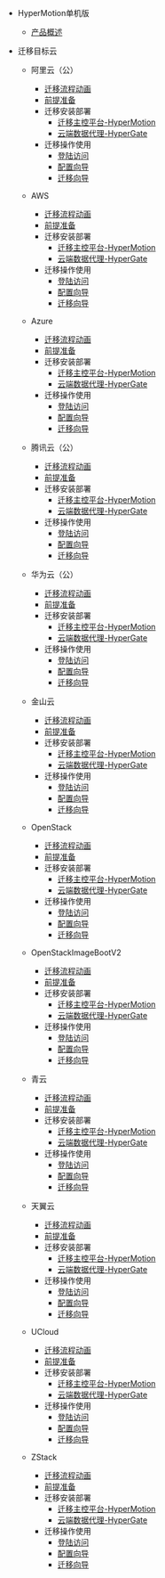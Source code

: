 * HyperMotion单机版
  * [产品概述](standalone/standalone.md)

* 迁移目标云

  * 阿里云（公）
    * [迁移流程动画](standalone/aliyun/migrpro.md)
    * [前提准备](standalone/aliyun/premise.md)
    * 迁移安装部署
	  * [迁移主控平台-HyperMotion](standalone/vmdeploy.md)
	  * [云端数据代理-HyperGate](standalone/aliyun/alideploy.md)
    * 迁移操作使用
	  * [登陆访问](standalone/login.md)
	  * [配置向导](standalone/aliyun/alioper.md)
	  * [迁移向导](standalone/migrawiz.md)
	  
  * AWS
    * [迁移流程动画](standalone/AWS/migrpro.md)
    * [前提准备](standalone/AWS/premise.md)
    * 迁移安装部署
	  * [迁移主控平台-HyperMotion](standalone/aws/vmdeploy.md)
	  * [云端数据代理-HyperGate](standalone/aws/awsdeploy.md)
    * 迁移操作使用
	  * [登陆访问](standalone/login.md)
	  * [配置向导](standalone/aws/awsoper.md)
	  * [迁移向导](standalone/migrawiz.md)
	  
  * Azure
    * [迁移流程动画](standalone/Azure/migrpro.md)
    * [前提准备](standalone/Azure/premise.md)
    * 迁移安装部署
	  * [迁移主控平台-HyperMotion](standalone/Azure/vmdeploy.md)
	  * [云端数据代理-HyperGate](standalone/Azure/Azuredeploy.md)
    * 迁移操作使用
	  * [登陆访问](standalone/login.md)
	  * [配置向导](standalone/Azure/Azureoper.md)
	  * [迁移向导](standalone/migrawiz.md)
	  
  * 腾讯云（公）
    * [迁移流程动画](standalone/Tencent/migrpro.md)
    * [前提准备](standalone/Tencent/premise.md)
    * 迁移安装部署
	  * [迁移主控平台-HyperMotion](standalone/Tencent/vmdeploy.md)
	  * [云端数据代理-HyperGate](standalone/Tencent/Tencentdeploy.md)
    * 迁移操作使用
	  * [登陆访问](standalone/login.md)
	  * [配置向导](standalone/Tencent/Tencentoper.md)
	  * [迁移向导](standalone/migrawiz.md)
	  
  * 华为云（公）
    * [迁移流程动画](standalone/TechWave/migrpro.md)
    * [前提准备](standalone/TechWave/premise.md)
    * 迁移安装部署
	  * [迁移主控平台-HyperMotion](standalone/TechWave/vmdeploy.md)
	  * [云端数据代理-HyperGate](standalone/TechWave/Techdeploy.md)
    * 迁移操作使用
	  * [登陆访问](standalone/login.md)
	  * [配置向导](standalone/TechWave/Techoper.md)
	  * [迁移向导](standalone/migrawiz.md)
	  
  * 金山云
    * [迁移流程动画](standalone/KingCLoud/migrpro.md)
    * [前提准备](standalone/KingCLoud/premise.md)
    * 迁移安装部署
	  * [迁移主控平台-HyperMotion](standalone/KingCLoud/vmdeploy.md)
	  * [云端数据代理-HyperGate](standalone/KingCLoud/kingdeploy.md)
    * 迁移操作使用
	  * [登陆访问](standalone/login.md)
	  * [配置向导](standalone/KingCLoud/kingoper.md)
	  * [迁移向导](standalone/migrawiz.md)
	  
  * OpenStack
    * [迁移流程动画](standalone/OpenStack/migrpro.md)
    * [前提准备](standalone/OpenStack/premise.md)
    * 迁移安装部署
	  * [迁移主控平台-HyperMotion](standalone/vmdeploy.md)
	  * [云端数据代理-HyperGate](standalone/OpenStack/opdeploy.md)
    * 迁移操作使用
	  * [登陆访问](standalone/login.md)
	  * [配置向导](standalone/OpenStack/opoper.md)
	  * [迁移向导](standalone/migrawiz.md) 
	  
  * OpenStackImageBootV2
    * [迁移流程动画](standalone/OpenStackImage/migrpro.md)
    * [前提准备](standalone/OpenStackImage/premise.md)
    * 迁移安装部署
	  * [迁移主控平台-HyperMotion](standalone/OpenStackImage/vmdeploy.md)
	  * [云端数据代理-HyperGate](standalone/OpenStackImage/opdeploy.md)
    * 迁移操作使用
	  * [登陆访问](standalone/login.md)
	  * [配置向导](standalone/OpenStackImage/opoper.md)
	  * [迁移向导](standalone/migrawiz.md) 
	  
  * 青云
    * [迁移流程动画](standalone/QingCloud/migrpro.md)
    * [前提准备](standalone/QingCloud/premise.md)
    * 迁移安装部署
	  * [迁移主控平台-HyperMotion](standalone/QingCloud/vmdeploy.md)
	  * [云端数据代理-HyperGate](standalone/QingCloud/qingdeploy.md)
    * 迁移操作使用
	  * [登陆访问](standalone/login.md)
	  * [配置向导](standalone/QingCloud/qingoper.md)
	  * [迁移向导](standalone/migrawiz.md) 
	  
  * 天翼云
    * [迁移流程动画](standalone/eCloud/migrpro.md)
    * [前提准备](standalone/eCloud/premise.md)
    * 迁移安装部署
	  * [迁移主控平台-HyperMotion](standalone/eCloud/vmdeploy.md)
	  * [云端数据代理-HyperGate](standalone/eCloud/edeploy.md)
    * 迁移操作使用
	  * [登陆访问](standalone/login.md)
	  * [配置向导](standalone/eCloud/eoper.md)
	  * [迁移向导](standalone/migrawiz.md) 
	  
  * UCloud
    * [迁移流程动画](standalone/UCloud/migrpro.md)
    * [前提准备](standalone/UCloud/premise.md)
    * 迁移安装部署
	  * [迁移主控平台-HyperMotion](standalone/UCloud/vmdeploy.md)
	  * [云端数据代理-HyperGate](standalone/UCloud/ucdeploy.md)
    * 迁移操作使用
	  * [登陆访问](standalone/login.md)
	  * [配置向导](standalone/UCloud/ucoper.md)
	  * [迁移向导](standalone/migrawiz.md) 
	  
  * ZStack
    * [迁移流程动画](standalone/ZStack/migrpro.md)
    * [前提准备](standalone/ZStack/premise.md)
    * 迁移安装部署
	  * [迁移主控平台-HyperMotion](standalone/ZStack/vmdeploy.md)
	  * [云端数据代理-HyperGate](standalone/ZStack/zdeploy.md)
    * 迁移操作使用
	  * [登陆访问](standalone/login.md)
	  * [配置向导](standalone/ZStack/zoper.md)
	  * [迁移向导](standalone/migrawiz.md) 
	